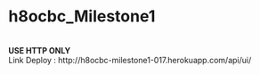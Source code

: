 # h8ocbc_Milestone1
<br>
<b>USE HTTP ONLY</b> <br>
Link Deploy : http://h8ocbc-milestone1-017.herokuapp.com/api/ui/
